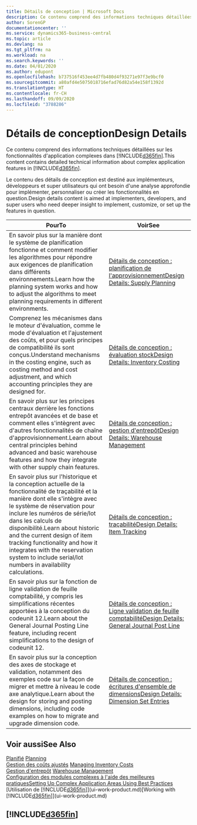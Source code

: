 ```yaml
---
title: Détails de conception | Microsoft Docs
description: Ce contenu comprend des informations techniques détaillées sur les fonctionnalités d'application complexes dans Business Central.
author: SorenGP
documentationcenter: ''
ms.service: dynamics365-business-central
ms.topic: article
ms.devlang: na
ms.tgt_pltfrm: na
ms.workload: na
ms.search.keywords: ''
ms.date: 04/01/2020
ms.author: edupont
ms.openlocfilehash: b737516f453ee4d7fb480d4f93271e97f3e9bcf0
ms.sourcegitcommit: a80afd4e5075018716efad76d82a54e158f1392d
ms.translationtype: HT
ms.contentlocale: fr-CH
ms.lasthandoff: 09/09/2020
ms.locfileid: "3788286"
---
```

# <a name="design-details"></a><span data-ttu-id="eb1f9-103">Détails de conception</span><span class="sxs-lookup"><span data-stu-id="eb1f9-103">Design Details</span></span>
<span data-ttu-id="eb1f9-104">Ce contenu comprend des informations techniques détaillées sur les fonctionnalités d'application complexes dans [!INCLUDE[d365fin](includes/d365fin_md.md)].</span><span class="sxs-lookup"><span data-stu-id="eb1f9-104">This content contains detailed technical information about complex application features in [!INCLUDE[d365fin](includes/d365fin_md.md)].</span></span>  

 <span data-ttu-id="eb1f9-105">Le contenu des détails de conception est destiné aux implémenteurs, développeurs et super utilisateurs qui ont besoin d'une analyse approfondie pour implémenter, personnaliser ou créer les fonctionnalités en question.</span><span class="sxs-lookup"><span data-stu-id="eb1f9-105">Design details content is aimed at implementers, developers, and super users who need deeper insight to implement, customize, or set up the features in question.</span></span>  

|<span data-ttu-id="eb1f9-106">**Pour**</span><span class="sxs-lookup"><span data-stu-id="eb1f9-106">**To**</span></span>|<span data-ttu-id="eb1f9-107">**Voir**</span><span class="sxs-lookup"><span data-stu-id="eb1f9-107">**See**</span></span>|  
|------------|-------------|  
|<span data-ttu-id="eb1f9-108">En savoir plus sur la manière dont le système de planification fonctionne et comment modifier les algorithmes pour répondre aux exigences de planification dans différents environnements.</span><span class="sxs-lookup"><span data-stu-id="eb1f9-108">Learn how the planning system works and how to adjust the algorithms to meet planning requirements in different environments.</span></span>|[<span data-ttu-id="eb1f9-109">Détails de conception : planification de l'approvisionnement</span><span class="sxs-lookup"><span data-stu-id="eb1f9-109">Design Details: Supply Planning</span></span>](design-details-supply-planning.md)|  
|<span data-ttu-id="eb1f9-110">Comprenez les mécanismes dans le moteur d'évaluation, comme le mode d'évaluation et l'ajustement des coûts, et pour quels principes de compatibilité ils sont conçus.</span><span class="sxs-lookup"><span data-stu-id="eb1f9-110">Understand mechanisms in the costing engine, such as costing method and cost adjustment, and which accounting principles they are designed for.</span></span>|[<span data-ttu-id="eb1f9-111">Détails de conception : évaluation stock</span><span class="sxs-lookup"><span data-stu-id="eb1f9-111">Design Details: Inventory Costing</span></span>](design-details-inventory-costing.md)|  
|<span data-ttu-id="eb1f9-112">En savoir plus sur les principes centraux derrière les fonctions entrepôt avancées et de base et comment elles s'intègrent avec d'autres fonctionnalités de chaîne d'approvisionnement.</span><span class="sxs-lookup"><span data-stu-id="eb1f9-112">Learn about central principles behind advanced and basic warehouse features and how they integrate with other supply chain features.</span></span>|[<span data-ttu-id="eb1f9-113">Détails de conception : gestion d'entrepôt</span><span class="sxs-lookup"><span data-stu-id="eb1f9-113">Design Details: Warehouse Management</span></span>](design-details-warehouse-management.md)|  
|<span data-ttu-id="eb1f9-114">En savoir plus sur l'historique et la conception actuelle de la fonctionnalité de traçabilité et la manière dont elle s'intègre avec le système de réservation pour inclure les numéros de série/lot dans les calculs de disponibilité.</span><span class="sxs-lookup"><span data-stu-id="eb1f9-114">Learn about historic and the current design of item tracking functionality and how it integrates with the reservation system to include serial/lot numbers in availability calculations.</span></span>|[<span data-ttu-id="eb1f9-115">Détails de conception : traçabilité</span><span class="sxs-lookup"><span data-stu-id="eb1f9-115">Design Details: Item Tracking</span></span>](design-details-item-tracking.md)|  
|<span data-ttu-id="eb1f9-116">En savoir plus sur la fonction de ligne validation de feuille comptabilité, y compris les simplifications récentes apportées à la conception du codeunit 12.</span><span class="sxs-lookup"><span data-stu-id="eb1f9-116">Learn about the General Journal Posting Line feature, including recent simplifications to the design of codeunit 12.</span></span>|[<span data-ttu-id="eb1f9-117">Détails de conception : Ligne validation de feuille comptabilité</span><span class="sxs-lookup"><span data-stu-id="eb1f9-117">Design Details: General Journal Post Line</span></span>](design-details-general-journal-post-line.md)|
|<span data-ttu-id="eb1f9-118">En savoir plus sur la conception des axes de stockage et validation, notamment des exemples code sur la façon de migrer et mettre à niveau le code axe analytique.</span><span class="sxs-lookup"><span data-stu-id="eb1f9-118">Learn about the design for storing and posting dimensions, including code examples on how to migrate and upgrade dimension code.</span></span>|[<span data-ttu-id="eb1f9-119">Détails de conception : écritures d'ensemble de dimensions</span><span class="sxs-lookup"><span data-stu-id="eb1f9-119">Design Details: Dimension Set Entries</span></span>](design-details-dimension-set-entries.md)| 

## <a name="see-also"></a><span data-ttu-id="eb1f9-120">Voir aussi</span><span class="sxs-lookup"><span data-stu-id="eb1f9-120">See Also</span></span>  
 <span data-ttu-id="eb1f9-121">[Planifié](production-planning.md) </span><span class="sxs-lookup"><span data-stu-id="eb1f9-121">[Planning](production-planning.md) </span></span>  
 <span data-ttu-id="eb1f9-122">[Gestion des coûts ajustés](finance-manage-inventory-costs.md) </span><span class="sxs-lookup"><span data-stu-id="eb1f9-122">[Managing Inventory Costs](finance-manage-inventory-costs.md) </span></span>  
 <span data-ttu-id="eb1f9-123">[Gestion d'entrepôt](warehouse-manage-warehouse.md) </span><span class="sxs-lookup"><span data-stu-id="eb1f9-123">[Warehouse Management](warehouse-manage-warehouse.md) </span></span>  
 [<span data-ttu-id="eb1f9-124">Configuration des modules complexes à l'aide des meilleures pratiques</span><span class="sxs-lookup"><span data-stu-id="eb1f9-124">Setting Up Complex Application Areas Using Best Practices</span></span>](set-up-complex-application-areas-using-best-practices.md)  
 <span data-ttu-id="eb1f9-125">[Utilisation de [!INCLUDE[d365fin](includes/d365fin_md.md)]](ui-work-product.md)</span><span class="sxs-lookup"><span data-stu-id="eb1f9-125">[Working with [!INCLUDE[d365fin](includes/d365fin_md.md)]](ui-work-product.md)</span></span>

 ## [!INCLUDE[d365fin](includes/free_trial_md.md)]  
